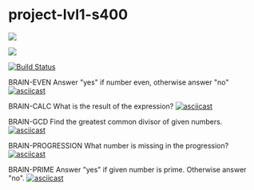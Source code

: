 # project-lvl1-s400


<a href="https://codeclimate.com/github/bncld/project-lvl1-s400/maintainability"><img src="https://api.codeclimate.com/v1/badges/a99a88d28ad37a79dbf6/maintainability" /></a>

<a href="https://codeclimate.com/github/bncld/project-lvl1-s400/test_coverage"><img src="https://api.codeclimate.com/v1/badges/a99a88d28ad37a79dbf6/test_coverage" /></a>

[![Build Status](https://travis-ci.org/bncld/project-lvl1-s400.svg?branch=nwpj)](https://travis-ci.org/bncld/project-lvl1-s400)

BRAIN-EVEN
Answer "yes" if number even, otherwise answer "no"
[![asciicast](https://asciinema.org/a/6i3GCWSO6iJfb3BTa4syh8eJH.png)](https://asciinema.org/a/6i3GCWSO6iJfb3BTa4syh8eJH)

BRAIN-CALC
What is the result of the expression?
[![asciicast](https://asciinema.org/a/zvVzFJnnU9rbSN9YGgw94fxMK.png)](https://asciinema.org/a/zvVzFJnnU9rbSN9YGgw94fxMK)

BRAIN-GCD
Find the greatest common divisor of given numbers.
[![asciicast](https://asciinema.org/a/FC8dHQh17MMv0b4EzLvQOhpaI.png)](https://asciinema.org/a/FC8dHQh17MMv0b4EzLvQOhpaI)

BRAIN-PROGRESSION
What number is missing in the progression?
[![asciicast](https://asciinema.org/a/eSqeT8hHZJmxwBhAuNrFGtvDg.png)](https://asciinema.org/a/eSqeT8hHZJmxwBhAuNrFGtvDg)

BRAIN-PRIME
Answer "yes" if given number is prime. Otherwise answer "no".
[![asciicast](https://asciinema.org/a/yjZhlUuLZhX99GpoiP9SQTGKd.png)](https://asciinema.org/a/yjZhlUuLZhX99GpoiP9SQTGKd)
